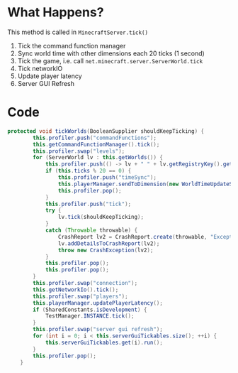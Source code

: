 # What Happens?
This method is called in `MinecraftServer.tick()`

1) Tick the command function manager
2) Sync world time with other dimensions each 20 ticks (1 second)
3) Tick the game, i.e. call `net.minecraft.server.ServerWorld.tick`
4) Tick networkIO
5) Update player latency
6) Server GUI Refresh

# Code
```Java
protected void tickWorlds(BooleanSupplier shouldKeepTicking) {
        this.profiler.push("commandFunctions");
        this.getCommandFunctionManager().tick();
        this.profiler.swap("levels");
        for (ServerWorld lv : this.getWorlds()) {
            this.profiler.push(() -> lv + " " + lv.getRegistryKey().getValue());
            if (this.ticks % 20 == 0) {
                this.profiler.push("timeSync");
                this.playerManager.sendToDimension(new WorldTimeUpdateS2CPacket(lv.getTime(), lv.getTimeOfDay(), lv.getGameRules().getBoolean(GameRules.DO_DAYLIGHT_CYCLE)), lv.getRegistryKey());
                this.profiler.pop();
            }
            this.profiler.push("tick");
            try {
                lv.tick(shouldKeepTicking);
            }
            catch (Throwable throwable) {
                CrashReport lv2 = CrashReport.create(throwable, "Exception ticking world");
                lv.addDetailsToCrashReport(lv2);
                throw new CrashException(lv2);
            }
            this.profiler.pop();
            this.profiler.pop();
        }
        this.profiler.swap("connection");
        this.getNetworkIo().tick();
        this.profiler.swap("players");
        this.playerManager.updatePlayerLatency();
        if (SharedConstants.isDevelopment) {
            TestManager.INSTANCE.tick();
        }
        this.profiler.swap("server gui refresh");
        for (int i = 0; i < this.serverGuiTickables.size(); ++i) {
            this.serverGuiTickables.get(i).run();
        }
        this.profiler.pop();
    }
```

